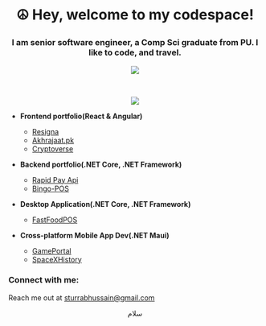 # <p align="center">☮ Hey, welcome to my codespace!</p>

### <p align="center">I am senior software engineer, a Comp Sci graduate from PU. I like to code, and travel.</p>

<a align="center"><p align="center">![](https://komarev.com/ghpvc/?username=TurrabH)</p></a>
<br/> 

<!-- <b>My GitHub Stats</b> -->

<!-- 
<a href="http://www.github.com/abdi-z"><img src="https://github-readme-stats.vercel.app/api?username=TurrabH&show_icons=true&hide=&count_private=true&title_color=6366f1&text_color=a855f7&icon_color=ec4899&bg_color=0f172a&hide_border=true&show_icons=true" alt="TurrabH's GitHub stats" /></a>
 -->

<!-- <a href="https://github.com/TurrabH" align="right"><img src="https://github-readme-stats.vercel.app/api/top-langs/?username=TurrabH&langs_count=10&title_color=6366f1&text_color=a855f7&icon_color=ec4899&bg_color=0f172a&hide_border=true&locale=en&custom_title=Top%20%Languages" alt="Top Languages" /></a> -->

<p align="center"><a href="http://www.github.com/TurrabH"><img src="https://github-readme-streak-stats.herokuapp.com/?user=TurrabH&stroke=a855f7&background=0f172a&ring=6366f1&fire=6366f1&currStreakNum=a855f7&currStreakLabel=6366f1&sideNums=a855f7&sideLabels=a855f7&dates=a855f7&hide_border=true" /></a></p>

- <b>Frontend portfolio(React & Angular)</b>
  - [Resigna](https://github.com/TurrabH/Resigna)
  - [Akhrajaat.pk](https://github.com/TurrabH/Akhrajaat.pk)
  - [Cryptoverse](https://github.com/TurrabH/Cryptoverse)

- <b>Backend portfolio(.NET Core, .NET Framework)</b>
  - [Rapid Pay Api](https://github.com/TurrabH/RapidApi)
  - [Bingo-POS](https://github.com/TurrabH/Bingo-POS)
 
- <b>Desktop Application(.NET Core, .NET Framework)</b>
  - [FastFoodPOS](https://github.com/TurrabH/Desktop-POS)
 
- <b>Cross-platform Mobile App Dev(.NET Maui)</b>
  - [GamePortal](https://github.com/TurrabH/GamePortal)
  - [SpaceXHistory](https://github.com/TurrabH/SpaceXHistory)

### Connect with me:
Reach me out at [sturrabhussain@gmail.com](mailto:sturrabhussain@gmail.com?subject=Got%20an%20opportunity%20for%20you)
<p align="center">
 سلام
</p>
